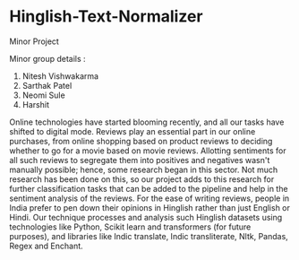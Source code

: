 # Hinglish-Text-Normalizer
Minor Project

Minor group details :
1. Nitesh Vishwakarma 
2. Sarthak Patel
3. Neomi Sule
4. Harshit

Online technologies have started blooming recently, and all our tasks have shifted to digital mode. Reviews play an essential part in our online purchases, 
from online shopping based on product reviews to deciding whether to go for a movie based on movie reviews. Allotting sentiments for all such reviews to 
segregate them into positives and negatives wasn't manually possible; hence, some research began in this sector. Not much research has been done on this, 
so our project adds to this research for further classification tasks that can be added to the pipeline and help in the sentiment analysis of the reviews. 
For the ease of writing reviews, people in India prefer to pen down their opinions in Hinglish rather than just English or Hindi. Our technique processes and
analysis such Hinglish datasets using technologies like Python, Scikit learn and transformers (for future purposes), and libraries like Indic translate, Indic 
transliterate, Nltk, Pandas, Regex and Enchant.
